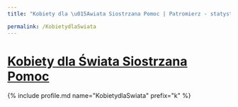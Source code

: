 ```yaml
---
title: "Kobiety dla \u015Awiata Siostrzana Pomoc | Patromierz - statystyki Patronite.pl"

permalink: /KobietydlaSwiata
---
```


# [Kobiety dla Świata Siostrzana Pomoc](https://patronite.pl/KobietydlaSwiata)

{% include profile.md name="KobietydlaSwiata" prefix="k" %}
